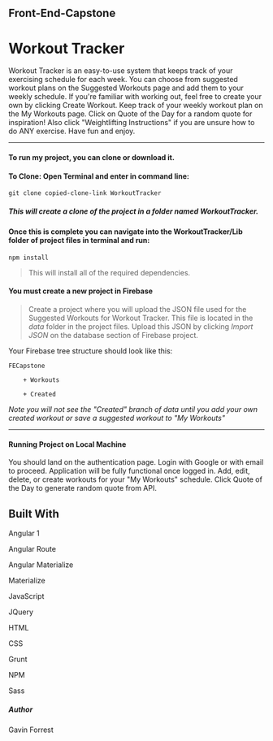 ## Front-End-Capstone
# Workout Tracker

Workout Tracker is an easy-to-use system that keeps track of your exercising
schedule for each week. You can choose from suggested workout plans on the
Suggested Workouts page and add them to your weekly schedule. If you're
familiar with working out, feel free to create your own by clicking Create Workout. Keep track of your weekly workout plan on the My Workouts page. Click on Quote of the Day for a random quote for inspiration! Also click "Weightlifting Instructions" if you are unsure how to do ANY exercise. Have fun and enjoy.

<hr>

#### To run my project, you can clone or download it. ####
#### To Clone: Open Terminal and enter in command line: ####
`git clone copied-clone-link WorkoutTracker`
##### This will create a clone of the project in a folder named WorkoutTracker.

#### Once this is complete you can navigate into the WorkoutTracker/Lib folder of project files in terminal and run: ####
`npm install`



> This will install all of the required dependencies.

#### You must create a new project in Firebase

> Create a project where you will upload the JSON file used for the Suggested Workouts for Workout Tracker.  This file is located in the _data_ folder in the project files.  Upload this JSON by clicking _Import JSON_ on the database section of Firebase project.

Your Firebase tree structure should look like this:

    FECapstone

        + Workouts

        + Created

_Note you will not see the "Created" branch of data until you add your own created workout or save a suggested workout to "My Workouts"_

<hr>

#### Running Project on Local Machine

You should land on the authentication page. Login with Google or with email to proceed.
Application will be fully functional once logged in.  Add, edit, delete, or create workouts for your "My Workouts" schedule.  Click Quote of the Day to generate random quote from API.

## Built With

Angular 1

Angular Route

Angular Materialize

Materialize

JavaScript

JQuery

HTML

CSS

Grunt

NPM

Sass



##### Author

Gavin Forrest


